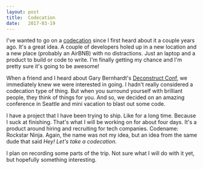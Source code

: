 ```yaml
---
layout: post
title:  Codecation
date:   2017-03-19
---
```

I've wanted to go on a [codecation](https://robots.thoughtbot.com/you-should-take-a-codecation) since I first heard about it a couple years ago. It's a great idea. A couple of developers holed up in a new location and a new place (probably an AirBNB) with no distractions. Just an laptop and a product to build or code to write. I'm finally getting my chance and I'm pretty sure it's going to be awesome!

<!--more-->

When a friend and I heard about Gary Bernhardt's [Deconstruct Conf](http://deconstructconf.com/), we immediately knew we were interested in going. I hadn't really considered a codecation type of thing. But when you surround yourself with brilliant people, they think of things for you. And so, we decided on an amazing conference in Seattle and mini vacation to blast out some code.

I have a project that I have been trying to ship. Like for a long time. Because I suck at finishing. That's what I will be working on for about four days. It's a product around hiring and recruiting for tech companies. Codename: Rockstar Ninja. Again, the name was not my idea, but an idea from the same dude that said _Hey! Let's take a codecation._

I plan on recording some parts of the trip. Not sure what I will do with it yet, but hopefully something interesting.


